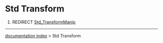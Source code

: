 # Std Transform
1.  REDIRECT [Std\_TransformManip](Std_TransformManip.md)

---
[documentation index](../README.md) > Std Transform
